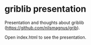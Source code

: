 # griblib presentation

Presentation and thoughts about griblib (https://github.com/nilsmagnus/grib). 

Open index.html to see the presentation. 
